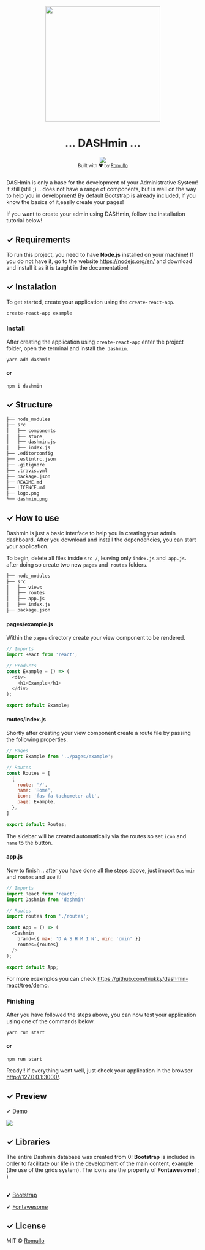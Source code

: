 <div align="center">
    <img src="https://github.com/hiukky/dashmin-react/blob/master/logo.png" width="300x300" height="300" />
    <h1> ... DASHmin ... </h1>
</div>

<div align="center">
  <img src="https://travis-ci.org/hiukky/dashmin-react.svg?branch=master">
</div>

<div align="center">
  <sub>Built with ❤︎ by
  <a href="https://github.com/hiukky">Romullo</a>
  <br><br>
</div>

DASHmin is only a base for the development of your Administrative System! it still (still ;) .. does not have a range of components, but is well on the way to help you in development! By default Bootstrap is already included, if you know the basics of it,easily create your pages!

If you want to create your admin using DASHmin, follow the installation tutorial below!

## &#10003; Requirements

To run this project, you need to have <strong>Node.js</strong> installed on your machine! If you do not have it, go to the website https://nodejs.org/en/ and download and install it as it is taught in the documentation!


## &#10003; Instalation

To get started, create your application using the `create-react-app`.
```
create-react-app example
```

### Install

After creating the application using `create-react-app` enter the project folder, open the terminal and install the` dashmin`.

```
yarn add dashmin
```
#### or
```
npm i dashmin
```

## &#10003; Structure
```bash
├── node_modules
├── src
│   ├── components
│   ├── store
│   ├── dashmin.js
│   ├── index.js
├── .editorconfig
├── .eslintrc.json
├── .gitignore
├── .travis.yml
├── package.json
├── README.md
├── LICENCE.md
├── logo.png
└── dashmin.png
```
## &#10003; How to use

Dashmin is just a basic interface to help you in creating your admin dashboard. After you download and install the dependencies, you can start your application.

To begin, delete all files inside `src /`, leaving only `index.js` and` app.js`. after doing so create two new `pages` and` routes` folders.

```bash
├── node_modules
├── src
│   ├── views
│   ├── routes
│   ├── app.js
│   ├── index.js
├── package.json
```

#### pages/example.js

Within the `pages` directory create your view component to be rendered.

```js
// Imports
import React from 'react';

// Products
const Example = () => (
  <div>
    <h1>Example</h1>
  </div>
);

export default Example;
```

#### routes/index.js

Shortly after creating your view component create a route file by passing the following properties.

```js
// Pages
import Example from '../pages/example';

// Routes
const Routes = [
  {
    route: '/',
    name: 'Home',
    icon: 'fas fa-tachometer-alt',
    page: Example,
  },
]

export default Routes;
```

The sidebar will be created automatically via the routes so set `icon` and` name` to the button.


#### app.js

Now to finish .. after you have done all the steps above, just import `Dashmin` and `routes` and use it!

```js
// Imports
import React from 'react';
import Dashmin from 'dashmin'

// Routes
import routes from './routes';

const App = () => (
  <Dashmin
    brand={{ max: 'D A S H M I N', min: 'dmin' }}
    routes={routes}
  />
);

export default App;
```

For more exexmplos you can check https://github.com/hiukky/dashmin-react/tree/demo.

### Finishing

After you have followed the steps above, you can now test your application using one of the commands below.

```
yarn run start
```
#### or
```
npm run start
```

Ready!! if everything went well, just check your application in the browser http://127.0.0.1:3000/.

## &#10003; Preview
<p>&#10004; <a href="https://hiukky.github.io/dashmin-react/"> Demo </a></p>

<img src="https://github.com/hiukky/dashmin-react/blob/master/dashmin.png" />

## &#10003; Libraries
<div>
The entire Dashmin database was created from 0! <strong>Bootstrap</strong> is included in order to facilitate our life in the development of the main content, example (the use of the grids system).
The icons are the property of <strong>Fontawesome</strong>! ; )
</div>
<br>
<p>&#10004; <a href="https://getbootstrap.com/"> Bootstrap </a></p>
<p>&#10004; <a href="https://fontawesome.com/"> Fontawesome </a></p>

## &#10003; License

MIT © [Romullo](https://github.com/hiukky)

